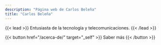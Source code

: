```yaml
---
description: "Página web de Carlos Beleña"
title: "Carlos Beleña"
---
```


{{< lead >}}
Entusiasta de la tecnología y telecomunicaciones.
{{< /lead >}}

{{< button href="/acerca-de/" target="_self" >}}
Saber más
{{< /button >}}
